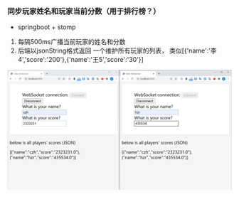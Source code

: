 ### 同步玩家姓名和玩家当前分数（用于排行榜？）

* springboot + stomp

1. 每隔500ms广播当前玩家的姓名和分数
2. 后端以jsonString格式返回 一个维护所有玩家的列表，  类似[{'name':'李4','score':'200'},{'name':'王5','score':'30'}]

![1](1.PNG)
